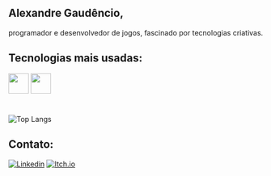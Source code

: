 <div style="text-align:"center;">
  <link rel="stylesheet" href="https://cdn.jsdelivr.net/gh/devicons/devicon@v2.15.1/devicon.min.css">

## Alexandre Gaudêncio, 
programador e desenvolvedor de jogos, fascinado por tecnologias criativas.

## Tecnologias mais usadas:
<div style="position: flex;">
  <img src="https://cdn.jsdelivr.net/gh/devicons/devicon/icons/csharp/csharp-original.svg" width="40px"/>
  <img src="https://cdn.jsdelivr.net/gh/devicons/devicon/icons/unity/unity-original.svg" width="40px" />
 <!-- <img src="https://cdn.jsdelivr.net/gh/devicons/devicon/icons/javascript/javascript-original.svg"  width="40x"/> -->
</div>

#

![Top Langs](https://github-readme-stats.vercel.app/api/top-langs/?username=alexandregaudencio&hide_progress=false)

## Contato:

[![Linkedin](https://img.shields.io/badge/LinkedIn-0077B5?style=for-the-badge&logo=linkedin&logoColor=white)](https://www.linkedin.com/in/alexandre-gaudencio/) 
[![Itch.io](https://img.shields.io/badge/Itch.io-FA5C5C?style=for-the-badge&logo=itchdotio&logoColor=white)](https://alexandre-gaudencio.itch.io/) 






</div>
